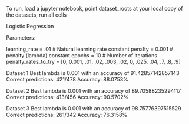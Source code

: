 To run, load a jupyter notebook, point dataset_roots at your local copy of the datasets, run all cells

Logistic Regression

Parameters:

learning_rate = .01  # Natural learning rate constant
penalty = 0.001  # penalty (lambda) constant
epochs = 10  # Number of iterations
penalty_rates_to_try = [0, 0.001, .01, .02, .003, .02, 0, .025, .04, .7, .8, .9]

Dataset 1 Best lambda is 0.001 with an accuracy of 91.42857142857143 Correct predictions: 421/478 Accuracy: 88.0753%

Dataset 2 Best lambda is 0.001 with an accuracy of 89.70588235294117 Correct predictions: 413/456 Accuracy: 90.5702%

Dataset 3 Best lambda is 0.001 with an accuracy of 98.75776397515529 Correct predictions: 261/342 Accuracy: 76.3158%
